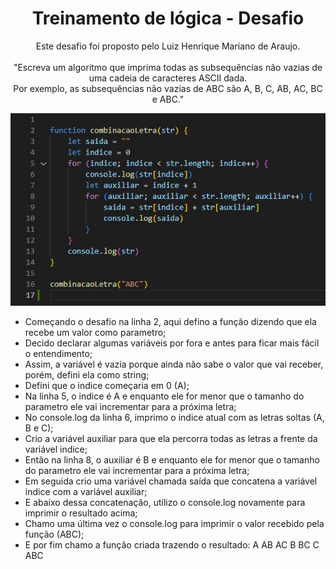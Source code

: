<h1 align="center"> Treinamento de lógica - Desafio </h1>

<p align="center">
Este desafio foi proposto pelo Luiz Henrique Mariano de Araujo.<br/><br/>
"Escreva um algoritmo que imprima todas as subsequências não vazias de uma cadeia de caracteres ASCII dada.<br/>
Por exemplo, as subsequências não vazias de ABC são A, B, C, AB, AC, BC e ABC."<br/>
</p>

<p align="center">
  <img alt="Preview" src="./images/preview.jpg">
</p>

- Começando o desafio na linha 2, aqui defino a função dizendo que ela recebe um valor como parametro;
- Decido declarar algumas variáveis por fora e antes para ficar mais fácil o entendimento;
- Assim, a variável é vazia porque ainda não sabe o valor que vai receber, porém, defini ela como string;
- Defini que o indice começaria em 0 (A);
- Na linha 5, o indice é A e enquanto ele for menor que o tamanho do parametro ele vai incrementar para a próxima letra;
- No console.log da linha 6, imprimo o indice atual com as letras soltas (A, B e C);
- Crio a variável auxiliar para que ela percorra todas as letras a frente da variável indice;
- Então na linha 8, o auxiliar é B e enquanto ele for menor que o tamanho do parametro ele vai incrementar para a próxima letra;
- Em seguida crio uma variável chamada saída que concatena a variável indice com a variável auxiliar;
- E abaixo dessa concatenação, utilizo o console.log novamente para imprimir o resultado acima;
- Chamo uma última vez o console.log para imprimir o valor recebido pela função (ABC);
- E por fim chamo a função criada trazendo o resultado:
  A
  AB
  AC
  B
  BC
  C
  ABC
